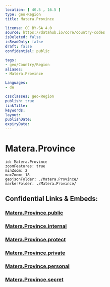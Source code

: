 ```yaml
---
location: [ 40.5 , 16.5 ] 
type: geo-Region
title: Matera.Province

license: CC BY-SA 4.0
source: https://datahub.io/core/country-codes
isDeleted: false
isReadOnly: false
draft: false
confidential: public

tags:
- geo/Country/Region
aliases:
- Matera.Province

Languages:
- de

cssclasses: geo-Region
publish: true
linkTitle: 
keywords: 
layout: 
publishDate: 
expiryDate: 
---
```


# Matera.Province

```leaflet
id: Matera.Province
zoomFeatures: true 
minZoom: 2 
maxZoom: 18
geojsonFolder: ./Matera.Province/
markerFolder: ./Matera.Province/
```


## Confidential Links & Embeds: 

### [Matera.Province.public](/_public/\Earth\Continent\Europe\Europe~South\Italy\regions~Italy\BasilicataMatera.Province.public.md) 

### [Matera.Province.internal](/_internal/\Earth\Continent\Europe\Europe~South\Italy\regions~Italy\BasilicataMatera.Province.internal.md) 

### [Matera.Province.protect](/_protect/\Earth\Continent\Europe\Europe~South\Italy\regions~Italy\BasilicataMatera.Province.protect.md) 

### [Matera.Province.private](/_private/\Earth\Continent\Europe\Europe~South\Italy\regions~Italy\BasilicataMatera.Province.private.md) 

### [Matera.Province.personal](/_personal/\Earth\Continent\Europe\Europe~South\Italy\regions~Italy\BasilicataMatera.Province.personal.md) 

### [Matera.Province.secret](/_secret/\Earth\Continent\Europe\Europe~South\Italy\regions~Italy\BasilicataMatera.Province.secret.md)

